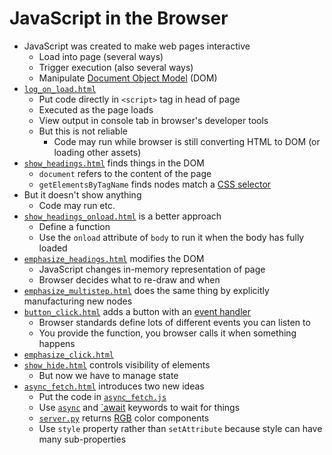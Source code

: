 # JavaScript in the Browser

-   JavaScript was created to make web pages interactive
    -   Load into page (several ways)
    -   Trigger execution (also several ways)
    -   Manipulate [Document Object Model](g:dom) (DOM)
-   [`log_on_load.html`](./log_on_load.html)
    -   Put code directly in `<script>` tag in head of page
    -   Executed as the page loads
    -   View output in console tab in browser's developer tools
    -   But this is not reliable
        -   Code may run while browser is still converting HTML to DOM (or loading other assets)
-   [`show_headings.html`](./show_headings.html) finds things in the DOM
    -   `document` refers to the content of the page
    -   `getElementsByTagName` finds nodes match a [CSS selector](g:css-selector)
-   But it doesn't show anything
    -   Code may run etc.
-   [`show_headings_onload.html`](./show_headings_onload.html) is a better approach
    -   Define a function
    -   Use the `onload` attribute of `body` to run it when the body has fully loaded
-   [`emphasize_headings.html`](./emphasize_headings.html) modifies the DOM
    -   JavaScript changes in-memory representation of page
    -   Browser decides what to re-draw and when
-   [`emphasize_multistep.html`](./emphasize_multistep.html) does the same thing by explicitly manufacturing new nodes
-   [`button_click.html`](./button_click.html) adds a button with an [event handler](g:event-handler)
    -   Browser standards define lots of different events you can listen to
    -   You provide the function, you browser calls it when something happens
-   [`emphasize_click.html`](./emphasize_click.html)
-   [`show_hide.html`](./show_hide.html) controls visibility of elements
    -   But now we have to manage state
-   [`async_fetch.html`](./async_fetch.html) introduces two new ideas
    -   Put the code in [`async_fetch.js`](./async_fetch.js)
    -   Use [`async`](g:js-async) and [`await](g:js-await) keywords to wait for things
    -   [`server.py`](./server.py) returns [RGB](g:rgb) color components
    -   Use `style` property rather than `setAttribute` because style can have many sub-properties
